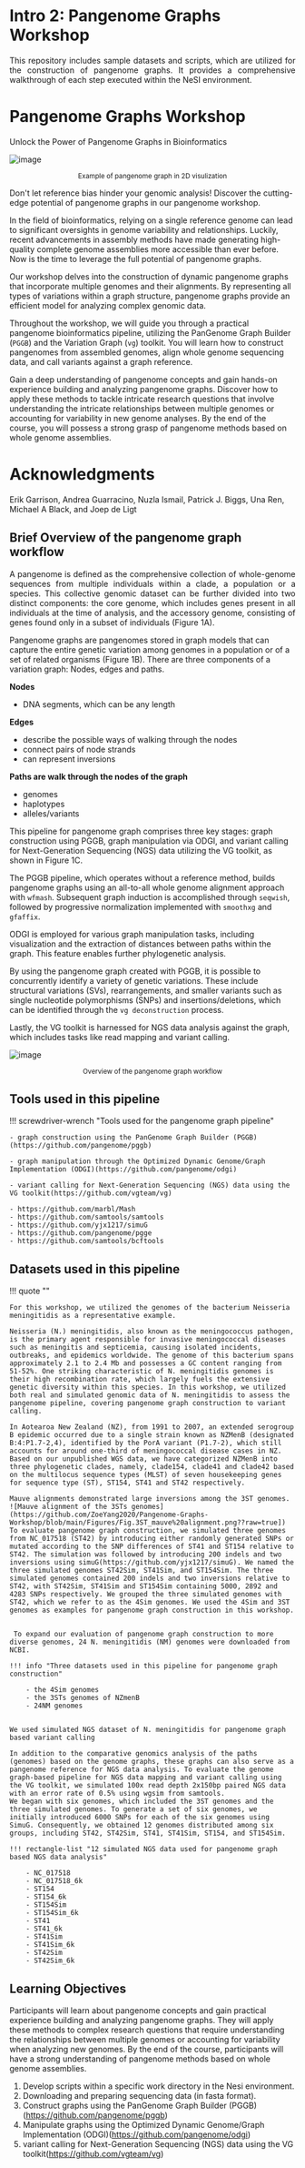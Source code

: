 # Intro 2: Pangenome Graphs Workshop 
<p align="justify">
This repository includes sample datasets and scripts, which are utilized for the construction of pangenome graphs. It provides a comprehensive walkthrough of each step executed within the NeSI environment.
</p>

# Pangenome Graphs Workshop

Unlock the Power of Pangenome Graphs in Bioinformatics

![image](./theme_figures/DRB1-3123.fa.gz.pggb-E-s5000-l15000-p80-n10-a0-K16-k8-w50000-j5000-e5000-I0-R0-N.smooth.chop.og.lay.draw_mqc.png)

<center><small>Example of pangenome graph in 2D visulization</small></center>


Don't let reference bias hinder your genomic analysis! Discover the cutting-edge potential of pangenome graphs in our pangenome workshop. 
 
In the field of bioinformatics, relying on a single reference genome can lead to significant oversights in genome variability and relationships. Luckily, recent advancements in assembly methods have made generating high-quality complete genome assemblies more accessible than ever before. Now is the time to leverage the full potential of pangenome graphs. 
 
Our workshop delves into the construction of dynamic pangenome graphs that incorporate multiple genomes and their alignments. By representing all types of variations within a graph structure, pangenome graphs provide an efficient model for analyzing complex genomic data.
 
Throughout the workshop, we will guide you through a practical pangenome bioinformatics pipeline, utilizing the PanGenome Graph Builder (`PGGB`) and the Variation Graph (`vg`) toolkit. You will learn how to construct pangenomes from assembled genomes, align whole genome sequencing data, and call variants against a graph reference.
 
Gain a deep understanding of pangenome concepts and gain hands-on experience building and analyzing pangenome graphs. Discover how to apply these methods to tackle intricate research questions that involve understanding the intricate relationships between multiple genomes or accounting for variability in new genome analyses. By the end of the course, you will possess a strong grasp of pangenome methods based on whole genome assemblies.

</p>

# Acknowledgments
Erik Garrison, Andrea Guarracino, Nuzla Ismail, Patrick J. Biggs, Una Ren, Michael A Black, and Joep de Ligt


## Brief Overview of the pangenome graph workflow  
<p align="justify">
A pangenome is defined as the comprehensive collection of whole-genome sequences from multiple individuals within a clade, a population or a species. This collective genomic dataset can be further divided into two distinct components: the core genome, which includes genes present in all individuals at the time of analysis, and the accessory genome, consisting of genes found only in a subset of individuals (Figure 1A). 
 
Pangenome graphs are pangenomes stored in graph models that can capture the entire genetic variation among genomes in a population or of a set of related organisms (Figure 1B). There are three components of a variation graph: Nodes, edges and paths. 

**Nodes**
- DNA segments, which can be any length 

**Edges** 
- describe the possible ways of walking through the nodes
- connect pairs of node strands
- can represent inversions 

**Paths are walk through the nodes of the graph** 
- genomes
- haplotypes
- alleles/variants 
 
This pipeline for pangenome graph comprises three key stages: graph construction using PGGB, graph manipulation via ODGI, and variant calling for Next-Generation Sequencing (NGS) data utilizing the VG toolkit, as shown in Figure 1C.

The PGGB pipeline, which operates without a reference method, builds pangenome graphs using an all-to-all whole genome alignment approach with `wfmash`. Subsequent graph induction is accomplished through `seqwish`, followed by progressive normalization implemented with `smoothxg` and `gfaffix`.

ODGI is employed for various graph manipulation tasks, including visualization and the extraction of distances between paths within the graph. This feature enables further phylogenetic analysis.

By using the pangenome graph created with PGGB, it is possible to concurrently identify a variety of genetic variations. These include structural variations (SVs), rearrangements, and smaller variants such as single nucleotide polymorphisms (SNPs) and insertions/deletions, which can be identified through the `vg deconstruction` process.

Lastly, the VG toolkit is harnessed for NGS data analysis against the graph, which includes tasks like read mapping and variant calling.

 </p>

 ![image](./theme_figures/Fig.1_overview%20of%20pangenome%20graph%20pipeline.png)

<center><small>Overview of the pangenome graph workflow</small></center>

## Tools used in this pipeline


!!! screwdriver-wrench "Tools used for the pangenome graph pipeline"

    - graph construction using the PanGenome Graph Builder (PGGB) (https://github.com/pangenome/pggb)
    
    - graph manipulation through the Optimized Dynamic Genome/Graph Implementation (ODGI)(https://github.com/pangenome/odgi)
    
    - variant calling for Next-Generation Sequencing (NGS) data using the VG toolkit(https://github.com/vgteam/vg)
    
    - https://github.com/marbl/Mash
    - https://github.com/samtools/samtools
    - https://github.com/yjx1217/simuG
    - https://github.com/pangenome/pgge
    - https://github.com/samtools/bcftools


## Datasets used in this pipeline 

!!! quote ""

    For this workshop, we utilized the genomes of the bacterium Neisseria meningitidis as a representative example.
     
    Neisseria (N.) meningitidis, also known as the meningococcus pathogen, is the primary agent responsible for invasive meningococcal diseases such as meningitis and septicemia, causing isolated incidents, outbreaks, and epidemics worldwide. The genome of this bacterium spans approximately 2.1 to 2.4 Mb and possesses a GC content ranging from 51-52%. One striking characteristic of N. meningitidis genomes is their high recombination rate, which largely fuels the extensive genetic diversity within this species. In this workshop, we utilized both real and simulated genomic data of N. meningitidis to assess the pangenome pipeline, covering pangenome graph construction to variant calling. 
     
    In Aotearoa New Zealand (NZ), from 1991 to 2007, an extended serogroup B epidemic occurred due to a single strain known as NZMenB (designated B:4:P1.7-2,4), identified by the PorA variant (P1.7-2), which still accounts for around one-third of meningococcal disease cases in NZ. Based on our unpublished WGS data, we have categorized NZMenB into three phylogenetic clades, namely, clade154, clade41 and clade42 based on the multilocus sequence types (MLST) of seven housekeeping genes for sequence type (ST), ST154, ST41 and ST42 respectively. 
     
    Mauve alignments demonstrated large inversions among the 3ST genomes. 
    ![Mauve alignment of the 3STs genomes](https://github.com/ZoeYang2020/Pangenome-Graphs-Workshop/blob/main/Figures/Fig.3ST_mauve%20alignment.png??raw=true])
    To evaluate pangenome graph construction, we simulated three genomes from NC_017518 (ST42) by introducing either randomly generated SNPs or mutated according to the SNP differences of ST41 and ST154 relative to ST42. The simulation was followed by introducing 200 indels and two inversions using simuG(https://github.com/yjx1217/simuG). We named the three simulated genomes ST42Sim, ST41Sim, and ST154Sim. The three simulated genomes contained 200 indels and two inversions relative to ST42, with ST42Sim, ST41Sim and ST154Sim containing 5000, 2892 and 4283 SNPs respectively. We grouped the three simulated genomes with ST42, which we refer to as the 4Sim genomes. We used the 4Sim and 3ST genomes as examples for pangenome graph construction in this workshop.  
     
     
     To expand our evaluation of pangenome graph construction to more diverse genomes, 24 N. meningitidis (NM) genomes were downloaded from NCBI.
     
    !!! info "Three datasets used in this pipeline for pangenome graph construction"

        - the 4Sim genomes
        - the 3STs genomes of NZmenB 
        - 24NM genomes 
     
     
    We used simulated NGS dataset of N. meningitidis for pangenome graph based variant calling
     
    In addition to the comparative genomics analysis of the paths (genomes) based on the genome graphs, these graphs can also serve as a pangenome reference for NGS data analysis. To evaluate the genome graph-based pipeline for NGS data mapping and variant calling using the VG toolkit, we simulated 100x read depth 2x150bp paired NGS data with an error rate of 0.5% using wgsim from samtools.
    We began with six genomes, which included the 3ST genomes and the three simulated genomes. To generate a set of six genomes, we initially introduced 6000 SNPs for each of the six genomes using SimuG. Consequently, we obtained 12 genomes distributed among six groups, including ST42, ST42Sim, ST41, ST41Sim, ST154, and ST154Sim.
    
    !!! rectangle-list "12 simulated NGS data used for pangenome graph based NGS data analysis"

        - NC_017518
        - NC_017518_6k
        - ST154
        - ST154_6k
        - ST154Sim
        - ST154Sim_6k
        - ST41
        - ST41_6k
        - ST41Sim
        - ST41Sim_6k
        - ST42Sim
        - ST42Sim_6k
  
    
## Learning Objectives
Participants will learn about pangenome concepts and gain practical experience building and analyzing pangenome graphs. They will apply these methods to complex research questions that require understanding the relationships between multiple genomes or accounting for variability when analyzing new genomes. By the end of the course, participants will have a strong understanding of pangenome methods based on whole genome assemblies.
1. Develop scripts within a specific work directory in the Nesi environment.
2. Downloading and preparing sequencing data (in fasta format). 
3. Construct graphs using the PanGenome Graph Builder (PGGB) (https://github.com/pangenome/pggb)
4. Manipulate graphs using the Optimized Dynamic Genome/Graph Implementation (ODGI)(https://github.com/pangenome/odgi)
5. variant calling for Next-Generation Sequencing (NGS) data using the VG toolkit(https://github.com/vgteam/vg)

